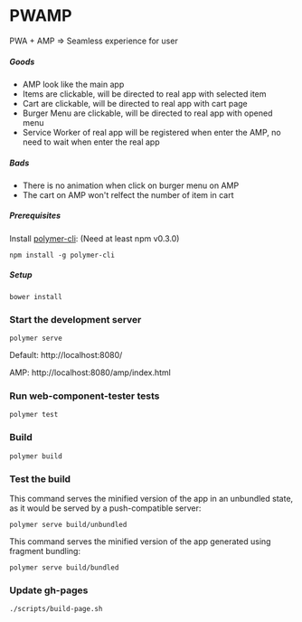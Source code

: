 # PWAMP

PWA + AMP => Seamless experience for user

##### Goods

- AMP look like the main app
- Items are clickable, will be directed to real app with selected item
- Cart are clickable, will be directed to real app with cart page
- Burger Menu are clickable, will be directed to real app with opened menu
- Service Worker of real app will be registered when enter the AMP, no need to wait when enter the real app

##### Bads

- There is no animation when click on burger menu on AMP
- The cart on AMP won't relfect the number of item in cart

##### Prerequisites

Install [polymer-cli](https://github.com/Polymer/polymer-cli):
(Need at least npm v0.3.0)

    npm install -g polymer-cli


##### Setup
    bower install

### Start the development server

    polymer serve
    
Default: http://localhost:8080/

AMP: http://localhost:8080/amp/index.html

### Run web-component-tester tests

    polymer test

### Build

    polymer build

### Test the build

This command serves the minified version of the app in an unbundled state, as it would be served by a push-compatible server:

    polymer serve build/unbundled
    
This command serves the minified version of the app generated using fragment bundling:

    polymer serve build/bundled

### Update gh-pages
    ./scripts/build-page.sh 
